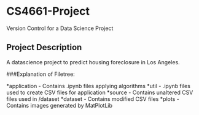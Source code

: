# CS4661-Project
Version Control for a Data Science Project
## Project Description
A datascience project to predict housing foreclosure in Los Angeles.

###Explanation of Filetree:

*application - Contains .ipynb files applying algorithms
*util - .ipynb files used to create CSV files for application
*source - Contains unaltered CSV files used in /dataset
*dataset - Contains modified CSV files
*plots - Contains images generated by MatPlotLib
